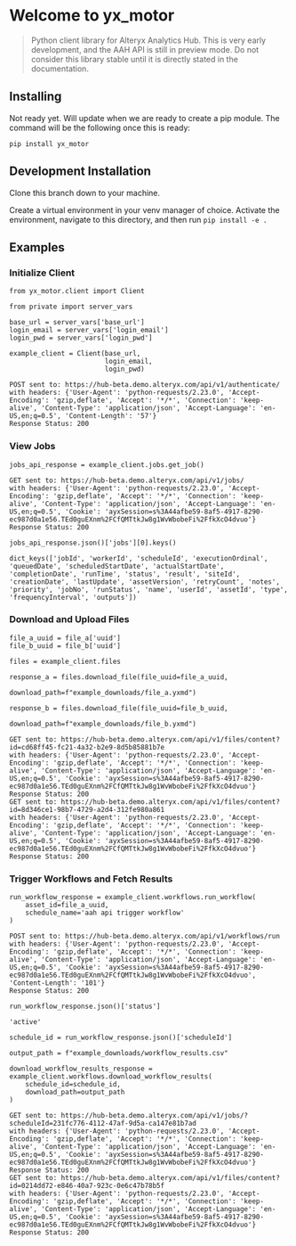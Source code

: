 # Welcome to yx_motor
> Python client library for Alteryx Analytics Hub.  This is very early development, and the AAH API is still in preview mode. Do not consider this library stable until it is directly stated in the documentation.


## Installing 

Not ready yet.  Will update when we are ready to create a pip module.  The command will be the following once this is ready:

`pip install yx_motor`

## Development Installation

Clone this branch down to your machine.

Create a virtual environment in your venv manager of choice.  Activate the environment, navigate to this directory, and then run `pip install -e .` 

## Examples

### Initialize Client

```
from yx_motor.client import Client

from private import server_vars

base_url = server_vars['base_url']
login_email = server_vars['login_email']
login_pwd = server_vars['login_pwd']

example_client = Client(base_url,
                        login_email,
                        login_pwd)
```

    POST sent to: https://hub-beta.demo.alteryx.com/api/v1/authenticate/
    with headers: {'User-Agent': 'python-requests/2.23.0', 'Accept-Encoding': 'gzip,deflate', 'Accept': '*/*', 'Connection': 'keep-alive', 'Content-Type': 'application/json', 'Accept-Language': 'en-US,en;q=0.5', 'Content-Length': '57'}
    Response Status: 200
    

### View Jobs

```
jobs_api_response = example_client.jobs.get_job()
```

    GET sent to: https://hub-beta.demo.alteryx.com/api/v1/jobs/
    with headers: {'User-Agent': 'python-requests/2.23.0', 'Accept-Encoding': 'gzip,deflate', 'Accept': '*/*', 'Connection': 'keep-alive', 'Content-Type': 'application/json', 'Accept-Language': 'en-US,en;q=0.5', 'Cookie': 'ayxSession=s%3A44afbe59-8af5-4917-8290-ec987d0a1e56.TEd0guEXnm%2FCfQMTtkJw8g1WvWbobeFi%2FfkXcO4dvuo'}
    Response Status: 200
    

```
jobs_api_response.json()['jobs'][0].keys()
```




    dict_keys(['jobId', 'workerId', 'scheduleId', 'executionOrdinal', 'queuedDate', 'scheduledStartDate', 'actualStartDate', 'completionDate', 'runTime', 'status', 'result', 'siteId', 'creationDate', 'lastUpdate', 'assetVersion', 'retryCount', 'notes', 'priority', 'jobNo', 'runStatus', 'name', 'userId', 'assetId', 'type', 'frequencyInterval', 'outputs'])



### Download and Upload Files

```
file_a_uuid = file_a['uuid']
file_b_uuid = file_b['uuid']

files = example_client.files

response_a = files.download_file(file_uuid=file_a_uuid,
                               download_path=f"example_downloads/file_a.yxmd")

response_b = files.download_file(file_uuid=file_b_uuid,
                               download_path=f"example_downloads/file_b.yxmd")
```

    GET sent to: https://hub-beta.demo.alteryx.com/api/v1/files/content?id=cd68ff45-fc21-4a32-b2e9-8d5b85881b7e
    with headers: {'User-Agent': 'python-requests/2.23.0', 'Accept-Encoding': 'gzip,deflate', 'Accept': '*/*', 'Connection': 'keep-alive', 'Content-Type': 'application/json', 'Accept-Language': 'en-US,en;q=0.5', 'Cookie': 'ayxSession=s%3A44afbe59-8af5-4917-8290-ec987d0a1e56.TEd0guEXnm%2FCfQMTtkJw8g1WvWbobeFi%2FfkXcO4dvuo'}
    Response Status: 200
    GET sent to: https://hub-beta.demo.alteryx.com/api/v1/files/content?id=8d346ce1-98b7-4729-a2d4-312fe980a861
    with headers: {'User-Agent': 'python-requests/2.23.0', 'Accept-Encoding': 'gzip,deflate', 'Accept': '*/*', 'Connection': 'keep-alive', 'Content-Type': 'application/json', 'Accept-Language': 'en-US,en;q=0.5', 'Cookie': 'ayxSession=s%3A44afbe59-8af5-4917-8290-ec987d0a1e56.TEd0guEXnm%2FCfQMTtkJw8g1WvWbobeFi%2FfkXcO4dvuo'}
    Response Status: 200
    

### Trigger Workflows and Fetch Results

```
run_workflow_response = example_client.workflows.run_workflow(
    asset_id=file_a_uuid,
    schedule_name='aah api trigger workflow'
)
```

    POST sent to: https://hub-beta.demo.alteryx.com/api/v1/workflows/run
    with headers: {'User-Agent': 'python-requests/2.23.0', 'Accept-Encoding': 'gzip,deflate', 'Accept': '*/*', 'Connection': 'keep-alive', 'Content-Type': 'application/json', 'Accept-Language': 'en-US,en;q=0.5', 'Cookie': 'ayxSession=s%3A44afbe59-8af5-4917-8290-ec987d0a1e56.TEd0guEXnm%2FCfQMTtkJw8g1WvWbobeFi%2FfkXcO4dvuo', 'Content-Length': '101'}
    Response Status: 200
    

```
run_workflow_response.json()['status']
```




    'active'



```
schedule_id = run_workflow_response.json()['scheduleId']
```

```
output_path = f"example_downloads/workflow_results.csv"

download_workflow_results_response = example_client.workflows.download_workflow_results(
    schedule_id=schedule_id, 
    download_path=output_path
)
```

    GET sent to: https://hub-beta.demo.alteryx.com/api/v1/jobs/?scheduleId=231fc776-4112-47af-9d5a-ca147e81b7ad
    with headers: {'User-Agent': 'python-requests/2.23.0', 'Accept-Encoding': 'gzip,deflate', 'Accept': '*/*', 'Connection': 'keep-alive', 'Content-Type': 'application/json', 'Accept-Language': 'en-US,en;q=0.5', 'Cookie': 'ayxSession=s%3A44afbe59-8af5-4917-8290-ec987d0a1e56.TEd0guEXnm%2FCfQMTtkJw8g1WvWbobeFi%2FfkXcO4dvuo'}
    Response Status: 200
    GET sent to: https://hub-beta.demo.alteryx.com/api/v1/files/content?id=0214dd72-e846-40a7-923c-0e6c47b78b5f
    with headers: {'User-Agent': 'python-requests/2.23.0', 'Accept-Encoding': 'gzip,deflate', 'Accept': '*/*', 'Connection': 'keep-alive', 'Content-Type': 'application/json', 'Accept-Language': 'en-US,en;q=0.5', 'Cookie': 'ayxSession=s%3A44afbe59-8af5-4917-8290-ec987d0a1e56.TEd0guEXnm%2FCfQMTtkJw8g1WvWbobeFi%2FfkXcO4dvuo'}
    Response Status: 200
    
